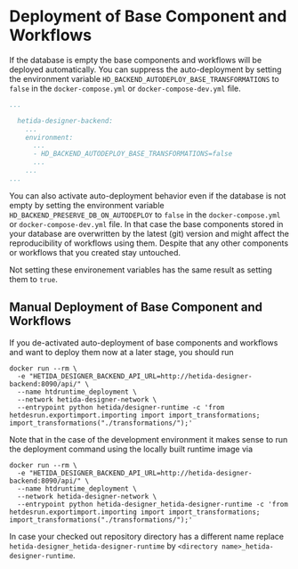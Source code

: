 # Deployment of Base Component and Workflows

If the database is empty the base components and workflows will be deployed automatically.
You can suppress the auto-deployment by setting the environment variable `HD_BACKEND_AUTODEPLOY_BASE_TRANSFORMATIONS` to `false` in the `docker-compose.yml` or `docker-compose-dev.yml` file.


```yaml
...

  hetida-designer-backend:
    ...
    environment:
      ...
      - HD_BACKEND_AUTODEPLOY_BASE_TRANSFORMATIONS=false
      ...
    ...
...
```

You can also activate auto-deployment behavior even if the database is not empty by setting the environment variable `HD_BACKEND_PRESERVE_DB_ON_AUTODEPLOY` to `false` in the `docker-compose.yml` or `docker-compose-dev.yml` file.
In that case the base components stored in your database are overwritten by the latest (git) version and might affect the reproducibility of workflows using them. Despite that any other components or workflows that you created stay untouched.

Not setting these environement variables has the same result as setting them to `true`.

## Manual Deployment of Base Component and Workflows
If you de-activated auto-deployment of base components and workflows and want to deploy them now at a later stage, you should run

```shell
docker run --rm \
  -e "HETIDA_DESIGNER_BACKEND_API_URL=http://hetida-designer-backend:8090/api/" \
  --name htdruntime_deployment \
  --network hetida-designer-network \
  --entrypoint python hetida/designer-runtime -c 'from hetdesrun.exportimport.importing import import_transformations; import_transformations("./transformations/");'
```

Note that in the case of the development environment it makes sense to run the deployment command using the locally
built runtime image via

```shell
docker run --rm \
  -e "HETIDA_DESIGNER_BACKEND_API_URL=http://hetida-designer-backend:8090/api/" \
  --name htdruntime_deployment \
  --network hetida-designer-network \
  --entrypoint python hetida-designer_hetida-designer-runtime -c 'from hetdesrun.exportimport.importing import import_transformations; import_transformations("./transformations/");'
```

In case your checked out repository directory has a different name replace `hetida-designer_hetida-designer-runtime` by `<directory name>_hetida-designer-runtime`.
